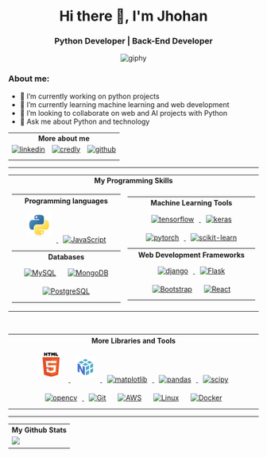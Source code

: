 <h1 align="center">Hi there 👋, I'm Jhohan</h1>
<h3 align="center">Python Developer | Back-End Developer </h3>
<div align="center">
    <p> <img src="https://media.giphy.com/media/xT9IgzoKnwFNmISR8I/giphy.gif" alt="giphy" widht="200"/> </p>
</div>

<div align="left">
<h3> About me: </h3>
<ul>
    <li>🔭 I’m currently working on python projects </li>
    <li>🌱 I’m currently learning machine learning and web development </li>
    <li>👯 I’m looking to collaborate on web and AI projects with Python </li>
    <li>💬 Ask me about Python and technology </li>    
</ul>
</div>

<div align="center">
<table>
  <tr>
    <td colspan="3" align="center"><strong>More about me</strong></td>
  </tr>
  <tr>
    <td><a href="https://www.linkedin.com/in/jhohan-jc17/" target="_blank">
    <img src="https://raw.githubusercontent.com/rahuldkjain/github-profile-readme-generator/master/src/images/icons/Social/linked-in-alt.svg" height="50" alt="linkedin" style="margin-bottom: 10px"/></a></td>
    <td><a href="https://www.credly.com/users/jhohan-jancco-chara/badges" target="_blank">
    <img src="https://info.credly.com/hubfs/Credly%20Atos%20Web%20Assets/Credly%20Logos/Credly_Pearson_Logo_Orange.svg" alt="credly" height="50" style="margin-bottom: 10px"/></a></td>
    <td><a href="https://github.com/JhohanJC" target="_blank">
    <img src="https://github.githubassets.com/images/modules/logos_page/GitHub-Mark.png" alt="github" height="50" style="margin-bottom: 10px" /> </a></td>
  </tr>
</table>
</div>
<hr>
<div align="center">
<table>
        <tr>
          <td colspan="2" align="center"><strong>My Programming Skills</strong></td>
        </tr>
        <tr>
          <td>
            <table>
                <tr><th><b>Programming languages</b></th></tr>
                <tr><td><div align="center">
                <a href="https://www.python.org" target="_blank"> <img style="margin: 10px" src="https://raw.githubusercontent.com/devicons/devicon/master/icons/python/python-original.svg" alt="python" height="50"/> </a>
                <a href="https://www.javascript.com/" target="_blank"><img style="margin: 10px" src="https://profilinator.rishav.dev/skills-assets/javascript-original.svg" alt="JavaScript" height="50" /></a>
                </div></td></tr>
                <tr><th><b>Databases</th></b></tr>
                <tr><td><div align="center">
                <a href="https://www.mysql.com/" target="_blank"><img style="margin: 10px" src="https://profilinator.rishav.dev/skills-assets/mysql-original-wordmark.svg" alt="MySQL" height="50" /><a> 
                <a href="https://www.mongodb.com/" target="_blank"><img style="margin: 10px" src="https://profilinator.rishav.dev/skills-assets/mongodb-original-wordmark.svg" alt="MongoDB" height="50" /></a> 
                <a href="https://www.postgresql.org/" target="_blank"><img style="margin: 10px" src="https://profilinator.rishav.dev/skills-assets/postgresql-original-wordmark.svg" alt="PostgreSQL" height="50" /></a> 
                </div></td></tr>
            </table>
          </td>
          <td>
            <table>
                <tr><th><b>Machine Learning Tools</b></th></tr>
                <tr><td><div align="center">  
                <a href="https://www.tensorflow.org" target="_blank"> <img style="margin: 10px" src="https://raw.githubusercontent.com/valohai/ml-logos/5127528b5baadb77a6ea4b999a47b4e86bf0f98b/tensorflow-tf.svg" alt="tensorflow" height="40"/> </a>
                <a href="https://keras.io/" target="_blank"> <img style="margin: 10px" src="https://raw.githubusercontent.com/valohai/ml-logos/5127528b5baadb77a6ea4b999a47b4e86bf0f98b/keras.svg" alt="keras" height="40"/> </a>
                <a href="https://pytorch.org/" target="_blank"> <img style="margin: 10px" src="https://raw.githubusercontent.com/valohai/ml-logos/5127528b5baadb77a6ea4b999a47b4e86bf0f98b/pytorch.svg" alt="pytorch" widht="40" height="40"/> </a>
                <a href="https://scikit-learn.org/stable/" target="_blank"> <img style="margin: 10px" src="https://raw.githubusercontent.com/valohai/ml-logos/5127528b5baadb77a6ea4b999a47b4e86bf0f98b/scikit-learn.svg" alt="scikit-learn" widht="40" height="40"/> </a>
                </div></td></tr>
                <tr><th><b>Web Development Frameworks</b></th></tr>
                <tr><td><div align="center">  
                <a href="https://www.djangoproject.com/" target="_blank"> <img style="margin: 10px" src="https://profilinator.rishav.dev/skills-assets/django-original.svg" alt="django" height="50"/> </a>
                <a href="https://flask.palletsprojects.com/" target="_blank"><img style="margin: 10px" src="https://profilinator.rishav.dev/skills-assets/flask.png" alt="Flask" height="50"/></a>
                <a href="https://getbootstrap.com/docs/3.4/javascript/" target="_blank"><img style="margin: 10px" src="https://profilinator.rishav.dev/skills-assets/bootstrap-plain.svg" alt="Bootstrap" height="50" /></a>
                <a href="https://reactjs.org/" target="_blank"><img style="margin: 10px" src="https://profilinator.rishav.dev/skills-assets/react-original-wordmark.svg" alt="React" height="50"/></a>
                </div></td></tr>
            </table>
          </td>
        </tr>
    </table> 
    </br>
    <table>
        <tr><th><strong>More Libraries and Tools</strong></th></tr>
        <tr><td><div align="center">  
        <a href="https://www.w3.org/html/" target="_blank"> <img style="margin: 10px" src="https://raw.githubusercontent.com/devicons/devicon/master/icons/html5/html5-original-wordmark.svg" alt="html5" height="50"/> </a>
        <a href="https://numpy.org/" target="_blank"> <img style="margin: 10px" src="https://raw.githubusercontent.com/valohai/ml-logos/5127528b5baadb77a6ea4b999a47b4e86bf0f98b/numpy.svg" alt="numpy" widht="40" height="40"/> </a>
        <a href="https://matplotlib.org/" target="_blank"> <img style="margin: 10px" src="https://raw.githubusercontent.com/valohai/ml-logos/5127528b5baadb77a6ea4b999a47b4e86bf0f98b/matplotlib.svg" alt="matplotlib" widht="40" height="40"/> </a>
        <a href="https://pandas.pydata.org/" target="_blank"> <img style="margin: 10px" src="https://raw.githubusercontent.com/valohai/ml-logos/5127528b5baadb77a6ea4b999a47b4e86bf0f98b/pandas.svg" alt="pandas" height="50"/> </a>
        <a href="https://scipy.org/" target="_blank"> <img style="margin: 10px" src="https://raw.githubusercontent.com/valohai/ml-logos/5127528b5baadb77a6ea4b999a47b4e86bf0f98b/scipy.svg" alt="scipy" height="50"/> </a>
        <a href="https://opencv.org/" target="_blank"> <img style="margin: 10px" src="https://github.com/opencv/opencv/wiki/logo/OpenCV_logo_no_text.png" alt="opencv" height="50"/> </a>
        <a href="https://github.com/" target="_blank"><img style="margin: 10px" src="https://profilinator.rishav.dev/skills-assets/git-scm-icon.svg" alt="Git" height="50" /></a>
        <a href="https://aws.amazon.com/" target="_blank"><img style="margin: 10px" src="https://profilinator.rishav.dev/skills-assets/amazonwebservices-original-wordmark.svg" alt="AWS" height="50" /></a>
        <a href="https://www.linux.org/" target="_blank"><img style="margin: 10px" src="https://profilinator.rishav.dev/skills-assets/linux-original.svg" alt="Linux" height="50" /></a>
        <a href="https://www.docker.com/" target="_blank"><img style="margin: 10px" src="https://profilinator.rishav.dev/skills-assets/docker-original-wordmark.svg" alt="Docker" height="50" /></a>
        </div></td></tr>
    </table>  
</div>
<hr>
<div align="center">
    <table>
        <tr>
            <th><strong>My Github Stats</strong></th>
        </tr>
        <tr>
            <td><img src="https://github-readme-stats.vercel.app/api?username=JhohanJC&show_icons=true&theme=dark&count_private=true"/></td>
        </tr>
    </table>
</div>
